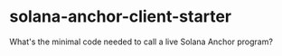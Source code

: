 # solana-anchor-client-starter
What's the minimal code needed to call a live Solana Anchor program?
